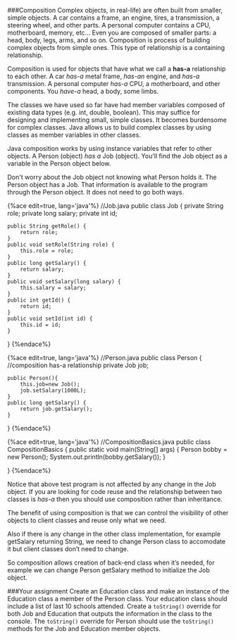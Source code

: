 <!--djw:done-->
###Composition
Complex objects, in real-life) are often built from smaller, simple objects. A car contains a frame, an engine, tires, a transmission, a steering wheel, and other parts. A personal computer contains a CPU, motherboard, memory, etc... Even you are composed of smaller parts: a head, body, legs, arms, and so on. Composition is process of building complex objects from simple ones. This type of relationship is a containing relationship.

Composition is used for objects that have what we call a **has-a** relationship to each other. A car *has-a* metal frame, *has-an* engine, and *has-a* transmission. A personal computer *has-a* CPU, a motherboard, and other components. You *have-a* head, a body, some limbs.

The classes we have used so far have had member variables composed of existing data types (e.g. int, double, boolean). This may suffice for designing and implementing small, simple classes. It becomes burdensome for complex classes. Java allows us to build complex classes by using classes as member variables in other classes.

Java composition works by using instance variables that refer to other objects. A Person (object) *has a* Job (object). You'll find the Job object as a variable in the Person object below.

Don't worry about the Job object not knowing what Person holds it. The Person object has a Job. That information is available to the program through the Person object. It does not need to go both ways.

{%ace edit=true, lang='java'%}
//Job.java
public class Job {
    private String role;
    private long salary;
    private int id;
         
    public String getRole() {
        return role;
    }
    public void setRole(String role) {
        this.role = role;
    }
    public long getSalary() {
        return salary;
    }
    public void setSalary(long salary) {
        this.salary = salary;
    }
    public int getId() {
        return id;
    }
    public void setId(int id) {
        this.id = id;
    }
}
{%endace%}

{%ace edit=true, lang='java'%}
//Person.java
public class Person {
    //composition has-a relationship
    private Job job;
    
    public Person(){
        this.job=new Job();
        job.setSalary(1000L);
    }
    public long getSalary() {
        return job.getSalary();
    }
}
{%endace%}

{%ace edit=true, lang='java'%}
//CompositionBasics.java
public class CompositionBasics {
    public static void main(String[] args) {
        Person bobby = new Person();
        System.out.println(bobby.getSalary());
    }

}
{%endace%}

Notice that above test program is not affected by any change in the Job object. If you are looking for code reuse and the relationship between two classes is *has-a* then you should use composition rather than inheritance.

The benefit of using composition is that we can control the visibility of other objects to client classes and reuse only what we need.

Also if there is any change in the other class implementation, for example getSalary returning String, we need to change Person class to accomodate it but client classes don’t need to change.

So composition allows creation of back-end class when it’s needed, for example we can change Person getSalary method to initialize the Job object.

###Your assignment
Create an Education class and make an instance of the Education class a member of the Person class. Your education class should include a list of last 10 schools attended.
Create a ```toString()``` override for both Job and Education that outputs the information in the class to the console. The ```toString()``` override for Person should use the ```toString()``` methods for the Job and Education member objects.

